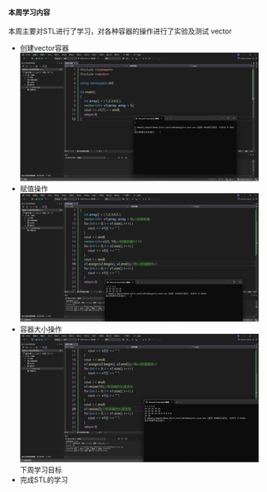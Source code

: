 #### 本周学习内容
本周主要对STL进行了学习，对各种容器的操作进行了实验及测试
vector
- 创建vector容器
![alt text](image.png)
- 赋值操作
![alt text](image-1.png)
- 容器大小操作
![alt text](image-2.png)
下周学习目标
- 完成STL的学习